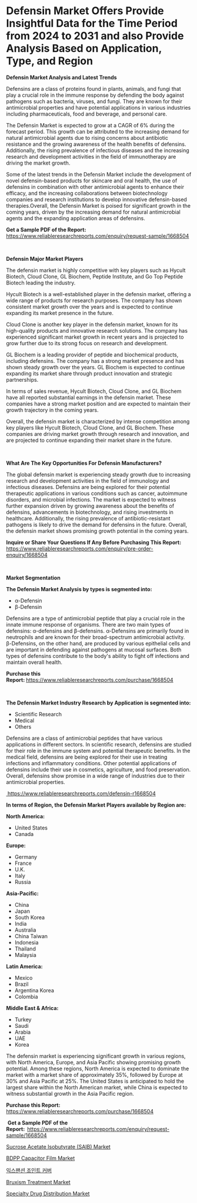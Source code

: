 <p><h1>Defensin Market Offers Provide Insightful Data for the Time Period from 2024 to 2031 and also Provide Analysis Based on Application, Type, and Region</h1></p><p><strong>Defensin Market Analysis and Latest Trends</strong></p>
<p><p>Defensins are a class of proteins found in plants, animals, and fungi that play a crucial role in the immune response by defending the body against pathogens such as bacteria, viruses, and fungi. They are known for their antimicrobial properties and have potential applications in various industries including pharmaceuticals, food and beverage, and personal care.</p><p>The Defensin Market is expected to grow at a CAGR of 6% during the forecast period. This growth can be attributed to the increasing demand for natural antimicrobial agents due to rising concerns about antibiotic resistance and the growing awareness of the health benefits of defensins. Additionally, the rising prevalence of infectious diseases and the increasing research and development activities in the field of immunotherapy are driving the market growth.</p><p>Some of the latest trends in the Defensin Market include the development of novel defensin-based products for skincare and oral health, the use of defensins in combination with other antimicrobial agents to enhance their efficacy, and the increasing collaborations between biotechnology companies and research institutions to develop innovative defensin-based therapies.Overall, the Defensin Market is poised for significant growth in the coming years, driven by the increasing demand for natural antimicrobial agents and the expanding application areas of defensins.</p></p>
<p><strong>Get a Sample PDF of the Report:&nbsp;</strong> <a href="https://www.reliableresearchreports.com/enquiry/request-sample/1668504">https://www.reliableresearchreports.com/enquiry/request-sample/1668504</a></p>
<p>&nbsp;</p>
<p><strong>Defensin Major Market Players</strong></p>
<p><p>The defensin market is highly competitive with key players such as Hycult Biotech, Cloud Clone, GL Biochem, Peptide Institute, and Go Top Peptide Biotech leading the industry. </p><p>Hycult Biotech is a well-established player in the defensin market, offering a wide range of products for research purposes. The company has shown consistent market growth over the years and is expected to continue expanding its market presence in the future.</p><p>Cloud Clone is another key player in the defensin market, known for its high-quality products and innovative research solutions. The company has experienced significant market growth in recent years and is projected to grow further due to its strong focus on research and development.</p><p>GL Biochem is a leading provider of peptide and biochemical products, including defensins. The company has a strong market presence and has shown steady growth over the years. GL Biochem is expected to continue expanding its market share through product innovation and strategic partnerships.</p><p>In terms of sales revenue, Hycult Biotech, Cloud Clone, and GL Biochem have all reported substantial earnings in the defensin market. These companies have a strong market position and are expected to maintain their growth trajectory in the coming years.</p><p>Overall, the defensin market is characterized by intense competition among key players like Hycult Biotech, Cloud Clone, and GL Biochem. These companies are driving market growth through research and innovation, and are projected to continue expanding their market share in the future.</p></p>
<p>&nbsp;</p>
<p><strong>What Are The Key Opportunities For Defensin Manufacturers?</strong></p>
<p><p>The global defensin market is experiencing steady growth due to increasing research and development activities in the field of immunology and infectious diseases. Defensins are being explored for their potential therapeutic applications in various conditions such as cancer, autoimmune disorders, and microbial infections. The market is expected to witness further expansion driven by growing awareness about the benefits of defensins, advancements in biotechnology, and rising investments in healthcare. Additionally, the rising prevalence of antibiotic-resistant pathogens is likely to drive the demand for defensins in the future. Overall, the defensin market shows promising growth potential in the coming years.</p></p>
<p><strong>Inquire or Share Your Questions If Any Before Purchasing This Report:</strong> <a href="https://www.reliableresearchreports.com/enquiry/pre-order-enquiry/1668504">https://www.reliableresearchreports.com/enquiry/pre-order-enquiry/1668504</a></p>
<p>&nbsp;</p>
<p><strong>Market Segmentation</strong></p>
<p><strong>The Defensin Market Analysis by types is segmented into:</strong></p>
<p><ul><li>α-Defensin</li><li>β-Defensin</li></ul></p>
<p><p>Defensins are a type of antimicrobial peptide that play a crucial role in the innate immune response of organisms. There are two main types of defensins: α-defensins and β-defensins. α-Defensins are primarily found in neutrophils and are known for their broad-spectrum antimicrobial activity. β-Defensins, on the other hand, are produced by various epithelial cells and are important in defending against pathogens at mucosal surfaces. Both types of defensins contribute to the body's ability to fight off infections and maintain overall health.</p></p>
<p><strong>Purchase this Report:&nbsp;</strong><a href="https://www.reliableresearchreports.com/purchase/1668504">https://www.reliableresearchreports.com/purchase/1668504</a></p>
<p>&nbsp;</p>
<p><strong>The Defensin Market Industry Research by Application is segmented into:</strong></p>
<p><ul><li>Scientific Research</li><li>Medical</li><li>Others</li></ul></p>
<p><p>Defensins are a class of antimicrobial peptides that have various applications in different sectors. In scientific research, defensins are studied for their role in the immune system and potential therapeutic benefits. In the medical field, defensins are being explored for their use in treating infections and inflammatory conditions. Other potential applications of defensins include their use in cosmetics, agriculture, and food preservation. Overall, defensins show promise in a wide range of industries due to their antimicrobial properties.</p></p>
<p><a href="https://www.reliableresearchreports.com/defensin-r1668504">&nbsp;https://www.reliableresearchreports.com/defensin-r1668504</a></p>
<p><strong>In terms of Region, the Defensin Market Players available by Region are:</strong></p>
<p>
    <p> <strong> North America: </strong>
        <ul>
            <li>United States</li>
            <li>Canada</li>
        </ul>
        </p> 
    <p> <strong> Europe: </strong>
        <ul>
            <li>Germany</li>
            <li>France</li>
            <li>U.K.</li>
            <li>Italy</li>
            <li>Russia</li>
        </ul>
        </p> 
    <p> <strong> Asia-Pacific: </strong>
        <ul>
            <li>China</li>
            <li>Japan</li>
            <li>South Korea</li>
            <li>India</li>
            <li>Australia</li>
            <li>China Taiwan</li>
            <li>Indonesia</li>
            <li>Thailand</li>
            <li>Malaysia</li>
        </ul>
        </p> 
    <p> <strong> Latin America: </strong>
        <ul>
            <li>Mexico</li>
            <li>Brazil</li>
            <li>Argentina Korea</li>
            <li>Colombia</li>
        </ul>
        </p> 
    <p> <strong> Middle East & Africa: </strong>
        <ul>
            <li>Turkey</li>
            <li>Saudi</li>
            <li>Arabia</li>
            <li>UAE</li>
            <li>Korea</li>
        </ul>
    </p>
    </p>
<p><p>The defensin market is experiencing significant growth in various regions, with North America, Europe, and Asia Pacific showing promising growth potential. Among these regions, North America is expected to dominate the market with a market share of approximately 35%, followed by Europe at 30% and Asia Pacific at 25%. The United States is anticipated to hold the largest share within the North American market, while China is expected to witness substantial growth in the Asia Pacific region.</p></p>
<p><strong>Purchase this Report: </strong><a href="https://www.reliableresearchreports.com/purchase/1668504">https://www.reliableresearchreports.com/purchase/1668504</a></p>
<p>&nbsp;<strong>Get a Sample PDF of the Report:&nbsp;&nbsp;</strong><a href="https://www.reliableresearchreports.com/enquiry/request-sample/1668504">https://www.reliableresearchreports.com/enquiry/request-sample/1668504</a></p>
<p><strong></strong></p>
<p><p><a href="https://issuu.com/reportprime-2/docs/sucrose-acetate-isobutyrate-saib-market-size-2030.">Sucrose Acetate Isobutyrate (SAIB) Market</a></p><p><a href="https://issuu.com/reportprime-2/docs/bdpp-capacitor-film-market-size-2030.pptx">BDPP Capacitor Film Market</a></p><p><a href="https://github.com/RichardLueilwitz787/Market-Research-Report-List-1/blob/main/975285742973.md">익스팬션 조인트 커버</a></p><p><a href="https://github.com/AlysaLedner2023/Market-Research-Report-List-1/blob/main/bruxism-treatment-market.md">Bruxism Treatment Market</a></p><p><a href="https://github.com/Sherrillcrooksxa8i18ucf2m/Market-Research-Report-List-2/blob/main/specialty-drug-distribution-market.md">Specialty Drug Distribution Market</a></p></p>